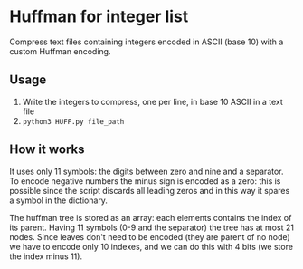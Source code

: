 # Huffman for integer list

Compress text files containing integers encoded in ASCII (base 10) with a custom Huffman encoding.

## Usage
  1. Write the integers to compress, one per line, in base 10 ASCII in a text file
  2. `python3 HUFF.py file_path`

## How it works

It uses only 11 symbols: the digits between zero and nine and a separator. To encode negative numbers the minus sign is encoded as a zero: this is possible since the script discards all leading zeros and in this way it spares a symbol in the dictionary.

The huffman tree is stored as an array: each elements contains the index of its parent. Having 11 symbols (0-9 and the separator) the tree has at most 21 nodes. Since leaves don't need to be encoded (they are parent of no node) we have to encode only 10 indexes, and we can do this with 4 bits (we store the index minus 11).
